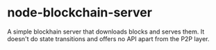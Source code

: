 # node-blockchain-server
A simple blockhain server that downloads blocks and serves them. It doesn't do state transitions and offers no API apart from the P2P layer.
